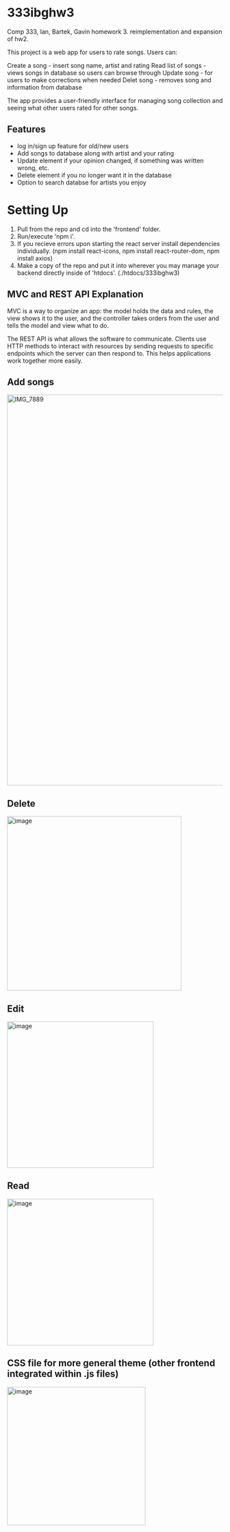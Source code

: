 # 333ibghw3
Comp 333, Ian, Bartek, Gavin homework 3. reimplementation and expansion of hw2.

This project is a web app for users to rate songs. Users can:

Create a song - insert song name, artist and rating
Read list of songs - views songs in database so users can browse through
Update song - for users to make corrections when needed
Delet song - removes song and information from database

The app provides a user-friendly interface for managing song collection and seeing what other users rated for other songs.


## Features

- log in/sign up feature for old/new users
- Add songs to database along with artist and your rating
- Update element if your opinion changed, if something was written wrong, etc.
- Delete element if you no longer want it in the database
- Option to search databse for artists you enjoy


# Setting Up
1. Pull from the repo and cd into the 'frontend' folder.
2. Run/execute 'npm i'.
3. If you recieve errors upon starting the react server install dependencies individually. (npm install react-icons, npm install react-router-dom, npm install axios)
4. Make a copy of the repo and put it into wherever you may manage your backend directly inside of 'htdocs'. (./htdocs/333ibghw3)

## MVC and REST API Explanation
MVC is a way to organize an app: the model holds the data and rules, the view shows it to the user, and the controller takes orders from the user and tells the model and view what to do.

The REST API is what allows the software to communicate. Clients use HTTP methods to interact with resources by sending requests to specific endpoints which the server can then respond to. This helps applications work together more easily.

## Add songs
<img width="912" alt="IMG_7889" src="https://github.com/GHorningKane/333ibghw3/assets/132525147/015a305c-577c-42d5-af05-6cf819aaeccd">

## Delete
<img width="407" alt="image" src="https://github.com/GHorningKane/333ibghw3/assets/132525147/e670ba51-aae9-430d-a267-4c01dd70a4c0">

## Edit
<img width="342" alt="image" src="https://github.com/GHorningKane/333ibghw3/assets/132525147/360657e0-2f8b-4769-ba56-b144294221c5">

## Read
<img width="342" alt="image" src="https://github.com/GHorningKane/333ibghw3/assets/132525147/26372fd2-403a-46f1-9b16-d05c2c696f76">

## CSS file for more general theme (other frontend integrated within .js files)
<img width="323" alt="image" src="https://github.com/GHorningKane/333ibghw3/assets/132525147/68477616-6af2-4d95-97f7-9a5e1eae0ff7">

